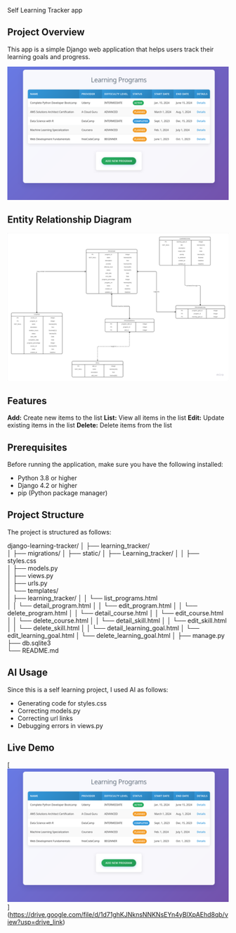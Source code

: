 Self Learning Tracker app

## Project Overview

This app is a simple Django web application that helps users track their learning goals and progress.

![App Screenshot](app_screenshot.png)


## Entity Relationship Diagram 

![ERD](ERD.png)


## Features

**Add:** Create new items to the list
**List:** View all items in the list
**Edit:** Update existing items in the list
**Delete:** Delete items from the list

## Prerequisites

Before running the application, make sure you have the following installed:

- Python 3.8 or higher
- Django 4.2 or higher
- pip (Python package manager)

## Project Structure

The project is structured as follows:

django-learning-tracker/
│
├── learning_tracker/               
│   ├── migrations/
│   ├── static/
│       ├── Learning_tracker/
│       │   ├── styles.css    
│   ├── models.py          
│   ├── views.py           
│   ├── urls.py             
│   └── templates/  
│       ├── learning_tracker/
│       │   └── list_programs.html  
│       │   └── detail_program.html 
│       │   └── edit_program.html 
│       │   └── delete_program.html 
│       │   └── detail_course.html 
│       │   └── edit_course.html 
│       │   └── delete_course.html 
│       │   └── detail_skill.html 
│       │   └── edit_skill.html 
│       │   └── delete_skill.html 
│       │   └── detail_learning_goal.html 
│       └── edit_learning_goal.html 
│       └── delete_learning_goal.html 
│
├── manage.py               
├── db.sqlite3              
└── README.md               


## AI Usage 

Since this is a self learning project, I used AI as follows:
- Generating code for styles.css
- Correcting models.py
- Correcting url links
- Debugging errors in views.py


## Live Demo

[![Live Demo](app_screenshot.png)]
(https://drive.google.com/file/d/1d71ghKJNknsNNKNsEYn4yBlXpAEhd8qb/view?usp=drive_link)
